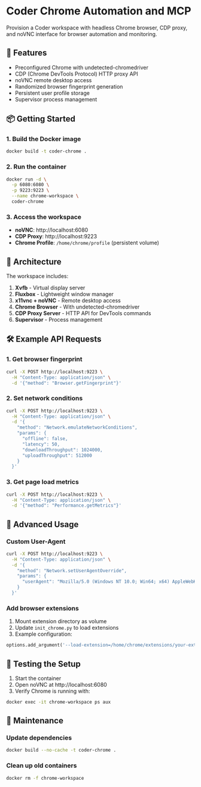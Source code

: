 # Coder Chrome Automation and MCP

Provision a Coder workspace with headless Chrome browser, CDP proxy, and noVNC interface for browser automation and monitoring.

## 🚀 Features

- Preconfigured Chrome with undetected-chromedriver
- CDP (Chrome DevTools Protocol) HTTP proxy API
- noVNC remote desktop access
- Randomized browser fingerprint generation
- Persistent user profile storage
- Supervisor process management

## 📦 Getting Started

### 1. Build the Docker image

```bash
docker build -t coder-chrome .
```

### 2. Run the container

```bash
docker run -d \
  -p 6080:6080 \
  -p 9223:9223 \
  --name chrome-workspace \
  coder-chrome
```

### 3. Access the workspace

- **noVNC**: http://localhost:6080
- **CDP Proxy**: http://localhost:9223
- **Chrome Profile**: `/home/chrome/profile` (persistent volume)

## 🧱 Architecture

The workspace includes:

1. **Xvfb** - Virtual display server
2. **Fluxbox** - Lightweight window manager
3. **x11vnc + noVNC** - Remote desktop access
4. **Chrome Browser** - With undetected-chromedriver
5. **CDP Proxy Server** - HTTP API for DevTools commands
6. **Supervisor** - Process management

## 🛠️ Example API Requests

### 1. Get browser fingerprint

```bash
curl -X POST http://localhost:9223 \
  -H "Content-Type: application/json" \
  -d '{"method": "Browser.getFingerprint"}'
```

### 2. Set network conditions

```bash
curl -X POST http://localhost:9223 \
  -H "Content-Type: application/json" \
  -d '{
    "method": "Network.emulateNetworkConditions",
    "params": {
      "offline": false,
      "latency": 50,
      "downloadThroughput": 1024000,
      "uploadThroughput": 512000
    }
  }'
```

### 3. Get page load metrics

```bash
curl -X POST http://localhost:9223 \
  -H "Content-Type: application/json" \
  -d '{"method": "Performance.getMetrics"}'
```

## 🧪 Advanced Usage

### Custom User-Agent

```bash
curl -X POST http://localhost:9223 \
  -H "Content-Type: application/json" \
  -d '{
    "method": "Network.setUserAgentOverride",
    "params": {
      "userAgent": "Mozilla/5.0 (Windows NT 10.0; Win64; x64) AppleWebKit/537.36 (KHTML, like Gecko) Chrome/117.0.0.0 Safari/537.36"
    }
  }'
```

### Add browser extensions

1. Mount extension directory as volume
2. Update `init_chrome.py` to load extensions
3. Example configuration:

```python
options.add_argument('--load-extension=/home/chrome/extensions/your-extension')
```

## 🧪 Testing the Setup

1. Start the container
2. Open noVNC at http://localhost:6080
3. Verify Chrome is running with:

```bash
docker exec -it chrome-workspace ps aux
```

## 🧼 Maintenance

### Update dependencies

```bash
docker build --no-cache -t coder-chrome .
```

### Clean up old containers

```bash
docker rm -f chrome-workspace
```

